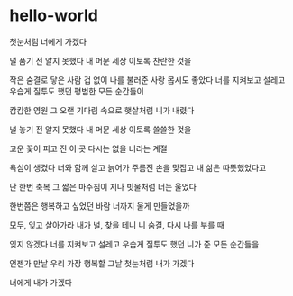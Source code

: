 # hello-world
첫눈처럼 너에게 가겠다


널 품기 전 알지 못했다
내 머문 세상 이토록 
찬란한 것을

작은 숨결로 닿은 사람
겁 없이 나를 불러준 사랑
몹시도 좋았다
너를 지켜보고 설레고
우습게 질투도 했던
평범한 모든 순간들이 

캄캄한 영원
그 오랜 기다림 속으로
햇살처럼 니가 내렸다

널 놓기 전 알지 못했다
내 머문 세상 이토록 
쓸쓸한 것을 

고운 꽃이 피고 진 이 곳
다시는 없을 너라는 계절

욕심이 생겼다
너와 함께 살고 늙어가
주름진 손을 맞잡고
내 삶은 따뜻했었다고 

단 한번 축복
그 짧은 마주침이 지나
빗물처럼 너는 울었다

한번쯤은 행복하고 
싶었던 바람
너까지 울게 만들었을까

모두, 잊고 살아가라
내가 널, 찾을 테니
니 숨결, 다시 
나를 부를 때

잊지 않겠다
너를 지켜보고 설레고
우습게 질투도 했던
니가 준 모든 순간들을 

언젠가 만날
우리 가장 행복할 그날
첫눈처럼 내가 가겠다

너에게 내가 가겠다
